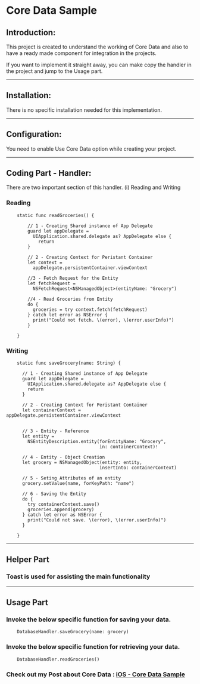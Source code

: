 # Core Data Sample

## Introduction:

This project is created to understand the working of Core Data and also to have a ready made component for integration in the projects. 

If you want to implement it straight away, you can make copy the handler in the project and jump to the Usage part.

---------------------------------------------------------------------------------------------------

## Installation:


There is no specific installation needed for this implementation.


----------------------------------------------------------------------------------------------------

## Configuration:

You need to enable Use Core Data option while creating your project.

----------------------------------------------------------------------------------------------------

## Coding Part - Handler:

There are two important section of this handler. (i) Reading and Writing

### Reading 

```
    static func readGroceries() {
        
        // 1 - Creating Shared instance of App Delegate
        guard let appDelegate =
          UIApplication.shared.delegate as? AppDelegate else {
            return
        }
        
        // 2 - Creating Context for Peristant Container
        let context =
          appDelegate.persistentContainer.viewContext
        
        //3 - Fetch Request for the Entity
        let fetchRequest =
          NSFetchRequest<NSManagedObject>(entityName: "Grocery")
        
        //4 - Read Groceries from Entity
        do {
          groceries = try context.fetch(fetchRequest)
        } catch let error as NSError {
          print("Could not fetch. \(error), \(error.userInfo)")
        }
        
    }
```

### Writing

```
    static func saveGrocery(name: String) {
      
      // 1 - Creating Shared instance of App Delegate
      guard let appDelegate =
        UIApplication.shared.delegate as? AppDelegate else {
        return
      }
      
      // 2 - Creating Context for Peristant Container
      let containerContext = appDelegate.persistentContainer.viewContext
      
      
      // 3 - Entity - Reference
      let entity =
        NSEntityDescription.entity(forEntityName: "Grocery",
                                   in: containerContext)!
      
      // 4 - Entity - Object Creation
      let grocery = NSManagedObject(entity: entity,
                                   insertInto: containerContext)
      
      // 5 - Seting Attributes of an entity
      grocery.setValue(name, forKeyPath: "name")
      
      // 6 - Saving the Entity
      do {
        try containerContext.save()
        groceries.append(grocery)
      } catch let error as NSError {
        print("Could not save. \(error), \(error.userInfo)")
      }
        
    }
```


----------------------------------------------------------------------------------------------------

## Helper Part

### Toast is used for assisting the main functionality

----------------------------------------------------------------------------------------------------

## Usage Part

### Invoke the below specific function for saving your data. 


```
    DatabaseHandler.saveGrocery(name: grocery)
```

### Invoke the below specific function for retrieving your data. 


```
    DatabaseHandler.readGroceries()
```


### Check out my Post about Core Data : [iOS - Core Data Sample](https://vijaysn.com/2020/04/23/ios-av-player/)
